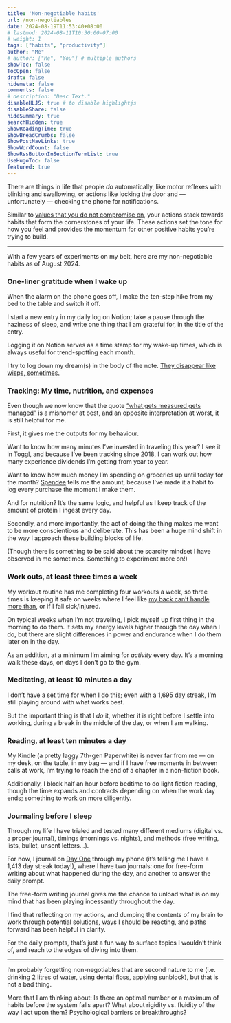 ```yaml
---
title: 'Non-negotiable habits'
url: /non-negotiables
date: 2024-08-19T11:53:40+08:00
# lastmod: 2024-08-11T10:30:00-07:00
# weight: 1
tags: ["habits", "productivity"]
author: "Me"
# author: ["Me", "You"] # multiple authors
showToc: false
TocOpen: false
draft: false
hidemeta: false
comments: false
# description: "Desc Text."
disableHLJS: true # to disable highlightjs
disableShare: false
hideSummary: true
searchHidden: true
ShowReadingTime: true
ShowBreadCrumbs: false
ShowPostNavLinks: true
ShowWordCount: false
ShowRssButtonInSectionTermList: true
UseHugoToc: false
featured: true
---
```


There are things in life that people *do* automatically, like motor reflexes with blinking and swallowing, or actions like locking the door and — unfortunately — checking the phone for notifications. 

Similar to [values that you do not compromise on](https://www.rd.com/article/non-negotiables/), your actions stack towards habits that form the cornerstones of your life. These actions set the tone for how you feel and provides the momentum for other positive habits you’re trying to build.

***

With a few years of experiments on my belt, here are my non-negotiable habits as of August 2024.

### One-liner gratitude when I wake up

When the alarm on the phone goes off, I make the ten-step hike from my bed to the table and switch it off. 

I start a new entry in my daily log on Notion; take a pause through the haziness of sleep, and write one thing that I am grateful for, in the title of the entry. 

Logging it on Notion serves as a time stamp for my wake-up times, which is always useful for trend-spotting each month.

I try to log down my dream(s) in the body of the note. [They disappear like wisps, sometimes.](/waking)

### Tracking: My time, nutrition, and expenses

Even though we now know that the quote [“what gets measured gets managed”](https://nesslabs.com/what-gets-measured-gets-managed) is a misnomer at best, and an opposite interpretation at worst, it is still helpful for me.

First, it gives me the outputs for my behaviour. 

Want to know how many minutes I’ve invested in traveling this year? I see it in [Toggl](https://toggl.com/), and because I’ve been tracking since 2018, I can work out how many experience dividends I’m getting from year to year.

Want to know how much money I’m spending on groceries up until today for the month? [Spendee](https://www.spendee.com/) tells me the amount, because I’ve made it a habit to log every purchase the moment I make them. 

And for nutrition? It’s the same logic, and helpful as I keep track of the amount of protein I ingest every day.

Secondly, and more importantly, the act of doing the thing makes me want to be more conscientious and deliberate. This has been a huge mind shift in the way I approach these building blocks of life.

(Though there is something to be said about the scarcity mindset I have observed in me sometimes. Something to experiment more on!)

### Work outs, at least three times a week

My workout routine has me completing four workouts a week, so three times is keeping it safe on weeks where I feel like [my back can’t handle more than](/spondy), or if I fall sick/injured.

On typical weeks when I’m not traveling, I pick myself up first thing in the morning to do them. It sets my energy levels higher through the day when I do, but there are slight differences in power and endurance when I do them later on in the day.

As an addition, at a minimum I’m aiming for *activity* every day. It’s a morning walk these days, on days I don’t go to the gym. 

### Meditating, at least 10 minutes a day

I don’t have a set time for when I do this; even with a 1,695 day streak, I’m still playing around with what works best. 

But the important thing is that I *do* it, whether it is right before I settle into working, during a break in the middle of the day, or when I am walking.

### Reading, at least ten minutes a day

My Kindle (a pretty laggy 7th-gen Paperwhite) is never far from me — on my desk, on the table, in my bag — and if I have free moments in between calls at work, I’m trying to reach the end of a chapter in a non-fiction book.

Additionally, I block half an hour before bedtime to do light fiction reading, though the time expands and contracts depending on when the work day ends; something to work on more diligently.

### Journaling before I sleep

Through my life I have trialed and tested many different mediums (digital vs. a proper journal), timings (mornings vs. nights), and methods (free writing, lists, bullet, unsent letters…).

For now, I journal on [Day One](https://dayoneapp.com/) through my phone (it’s telling me I have a 1,413 day streak today!), where I have two journals: one for free-form writing about what happened during the day, and another to answer the daily prompt.

The free-form writing journal gives me the chance to unload what is on my mind that has been playing incessantly throughout the day. 

I find that reflecting on my actions, and dumping the contents of my brain to work through potential solutions, ways I should be reacting, and paths forward has been helpful in clarity.

For the daily prompts, that’s just a fun way to surface topics I wouldn’t think of, and reach to the edges of diving into them.

***

I’m probably forgetting non-negotiables that are second nature to me (i.e. drinking 2 litres of water, using dental floss, applying sunblock), but that is not a bad thing. 

More that I am thinking about: Is there an optimal number or a maximum of habits before the system falls apart? What about rigidity vs. fluidity of the way I act upon them? Psychological barriers or breakthroughs? 